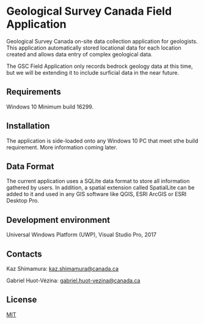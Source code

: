 # Geological Survey Canada Field Application

Geological Survey Canada on-site data collection application for geologists. This application automatically stored locational data for each location created and allows data entry of complex geological data. 

The GSC Field Application only records bedrock geology data at this time, but we will be extending it to include surficial data in the near future.

## Requirements

Windows 10 Minimum build 16299. 

## Installation

The application is side-loaded onto any Windows 10 PC that meet sthe build requirement. More information coming later.

## Data Format

The current application uses a SQLite data format to store all information gathered by users. In addition, a spatial extension called SpatialLite can be added to it and used in any GIS software like QGIS, ESRI ArcGIS or ESRI Desktop Pro.

## Development environment
Universal Windows Platform (UWP), Visual Studio Pro, 2017

## Contacts
Kaz Shimamura: kaz.shimamura@canada.ca

Gabriel Huot-Vézina: gabriel.huot-vezina@canada.ca

## License
[MIT](https://github.com/NRCan/GSC-Field-Application/blob/master/LICENSE.txt)
